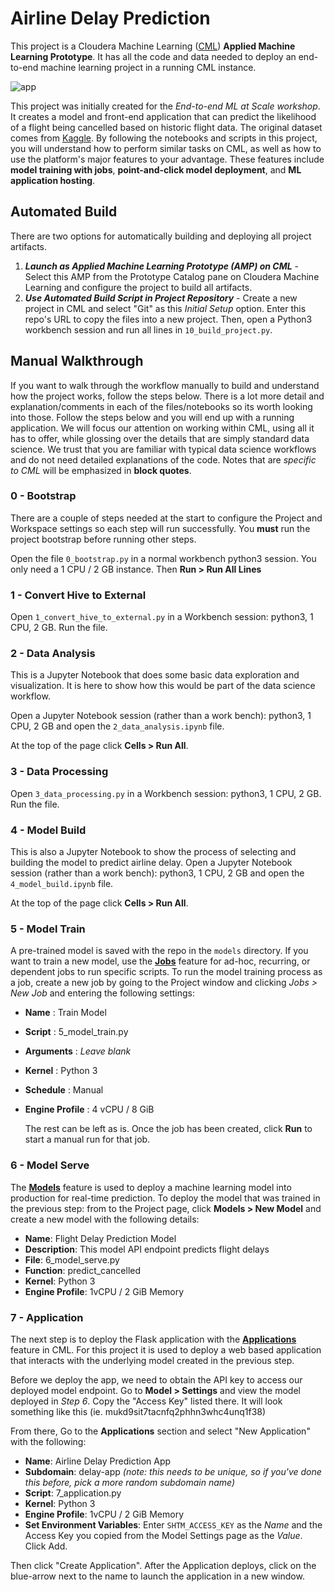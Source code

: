 # Airline Delay Prediction
This project is a Cloudera Machine Learning ([CML](https://www.cloudera.com/products/machine-learning.html)) **Applied Machine Learning Prototype**. It has all the code and data needed to deploy an end-to-end machine learning project in a running CML instance.

![app](images/app.png)



This project was initially created for the *End-to-end ML at Scale workshop*. It creates a model and front-end application that can predict the likelihood of a flight being cancelled based on historic flight data. The original dataset comes from [Kaggle](https://www.kaggle.com/yuanyuwendymu/airline-delay-and-cancellation-data-2009-2018). By following the notebooks and scripts in this project, you will understand how to perform similar tasks on CML, as well as how to use the platform's major features to your advantage. These features include **model training with jobs**, **point-and-click model deployment**, and **ML application hosting**.



## Automated Build

There are two options for automatically building and deploying all project artifacts.

1. ***Launch as Applied Machine Learning Prototype (AMP) on CML*** - Select this AMP from the Prototype Catalog pane on Cloudera Machine Learning and configure the project to build all artifacts.
2. ***Use Automated Build Script in Project Repository*** - Create a new project in CML and select "Git" as this *Initial Setup* option. Enter this repo's URL to copy the files into a new project. Then, open a Python3 workbench session and run all lines in `10_build_project.py`.

## Manual Walkthrough

If you want to walk through the workflow manually to build and understand how the project works, follow the steps below. There is a lot more detail and explanation/comments in each of the files/notebooks so its worth looking into those. Follow the steps below and you will end up with a running application. We will focus our attention on working within CML, using all it has to offer, while glossing over the details that are simply standard data science. We trust that you are familiar with typical data science workflows and do not need detailed explanations of the code. Notes that are *specific to CML* will be emphasized in **block quotes**.

### 0 - Bootstrap

There are a couple of steps needed at the start to configure the Project and Workspace settings so each step will run successfully. You **must** run the project bootstrap before running other steps.

Open the file `0_bootstrap.py` in a normal workbench python3 session. You only need a 1 CPU / 2 GB instance. Then **Run > Run All Lines**

### 1 - Convert Hive to External

Open `1_convert_hive_to_external.py` in a Workbench session: python3, 1 CPU, 2 GB. Run the file.

### 2 - Data Analysis

This is a Jupyter Notebook that does some basic data exploration and visualization. It is here to show how this would be part of the data science workflow.

Open a Jupyter Notebook session (rather than a work bench): python3, 1 CPU, 2 GB and open the `2_data_analysis.ipynb` file. 

At the top of the page click **Cells > Run All**.

### 3 - Data Processing

Open `3_data_processing.py` in a Workbench session: python3, 1 CPU, 2 GB. Run the file.

### 4 - Model Build

This is also a Jupyter Notebook to show the process of selecting and building the model 
to predict airline delay. Open a Jupyter Notebook session (rather than a work bench): python3, 1 CPU, 2 GB and open the `	4_model_build.ipynb` file. 

At the top of the page click **Cells > Run All**.

### 5 - Model Train

A pre-trained model is saved with the repo in the `models` directory. If you want to train a new model, use the **[Jobs](https://docs.cloudera.com/machine-learning/cloud/jobs-pipelines/topics/ml-creating-a-job.html)** feature for ad-hoc, recurring, or dependent jobs to run specific scripts. To run the model training process as a job, create a new job by going to the Project window and clicking _Jobs > New Job_ and entering the following settings:

* **Name** : Train Model

* **Script** : 5_model_train.py

* **Arguments** : _Leave blank_

* **Kernel** : Python 3

* **Schedule** : Manual

* **Engine Profile** : 4 vCPU / 8 GiB

  The rest can be left as is. Once the job has been created, click **Run** to start a manual run for that job.

### 6 - Model Serve

The **[Models](https://docs.cloudera.com/machine-learning/cloud/models/topics/ml-creating-and-deploying-a-model.html)** feature is used to deploy a machine learning model into production for real-time prediction. To deploy the model that was trained in the previous step: from  to the Project page, click **Models > New Model** and create a new model with the following details:

* **Name**: Flight Delay Prediction Model
* **Description**: This model API endpoint predicts flight delays
* **File**: 6_model_serve.py
* **Function**: predict_cancelled
* **Kernel**: Python 3
* **Engine Profile**: 1vCPU / 2 GiB Memory

### 7 - Application

The next step is to deploy the Flask application with the **[Applications](https://docs.cloudera.com/machine-learning/cloud/applications/topics/ml-applications.html)** feature in CML. For this project it is used to deploy a web based application that interacts with the underlying model created in the previous step.

Before we deploy the app, we need to obtain the API key to access our deployed model endpoint. Go to **Model > Settings** and view the model deployed in *Step 6*. Copy the "Access Key" listed there. It will look something like this (ie. mukd9sit7tacnfq2phhn3whc4unq1f38)

From there, Go to the **Applications** section and select "New Application" with the following:

* **Name**: Airline Delay Prediction App
* **Subdomain**: delay-app *(note: this needs to be unique, so if you've done this before, 
  pick a more random subdomain name)*
* **Script**: 7_application.py
* **Kernel**: Python 3
* **Engine Profile**: 1vCPU / 2 GiB Memory
* **Set Environment Variables**: Enter `SHTM_ACCESS_KEY` as the *Name* and the Access Key you copied from the Model Settings page as the *Value*. Click Add.

Then click "Create Application". After the Application deploys, click on the blue-arrow next to the name to launch the application in a new window.

